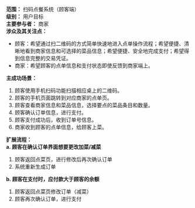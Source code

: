 **范围：** 扫码点餐系统（顾客端）  
**级别：** 用户目标  
**主要参与者：** 商家  
**涉众及其关注点：** 
  - 顾客：希望通过扫二维码的方式简单快速地进入点单操作流程；希望便捷、清晰地看到商家信息和可选择的菜品信息；希望便捷、安全地完成支付；希望得到信息完整的交易凭证。    
  - 商家：希望顾客的点单信息和支付状态即使反馈到商家端上。  

**主成功场景：**  
1. 顾客使用手机扫码功能扫描相应桌上的二维码。
2. 顾客的手机页面跳转到对应商家的点单页。
3. 顾客查看商家信息和菜品信息，选择要点的菜品条目和数量。
4. 顾客确认订单信息，进行支付。
5. 顾客支付成功后，收到订单号信息。
6. 商家收到顾客的点单信息，给顾客上菜。

**扩展流程：**  
**a. 顾客在确认订单界面想要更改加菜/减菜**  
  1. 顾客返回点菜页，进行修改后再次确认订单
  2. 系统重新生成订单  

**b. 顾客在支付时，应付款大于顾客的余额**  
  1. 顾客返回点菜页修改订单（减菜）
  2. 顾客再次确认订单，进行支付
